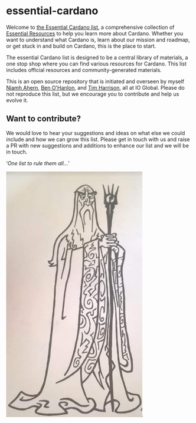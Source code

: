 # essential-cardano
Welcome to [the Essential Cardano list](https://github.com/input-output-hk/essential-cardano/blob/main/essential-cardano-list.md), a comprehensive collection of [Essential Resources](https://github.com/nahern/essential-cardano/blob/main/resources.md#essential-resources) to help you learn more about Cardano. Whether you want to understand what Cardano is, learn about our mission and roadmap, or get stuck in and build on Cardano, this is the place to start. 

The essential Cardano list is designed to be a central library of materials, a one stop shop where you can find various resources for Cardano. This list includes official resources and community-generated materials. 

This is an open source repository that is initiated and overseen by myself [Niamh Ahern](https://iohk.io/en/team/niamh-ahern), [Ben O'Hanlon](https://iohk.io/en/team/ben-ohanlon), and [Tim Harrison](https://iohk.io/en/team/tim-harrison), all at IO Global. Please do not reproduce this list, but we encourage you to contribute and help us evolve it. 

## Want to contribute? ##
We would love to hear your suggestions and ideas on what else we could include and how we can grow this list. Please get in touch with us and raise a PR with new suggestions and additions to enhance our list and we will be in touch.

   ‘*One list to rule them all...*’

![wizard](saruman.PNG)
